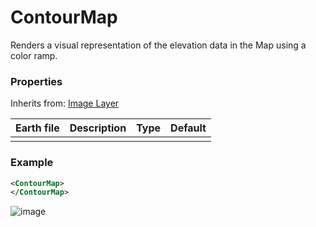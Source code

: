 # ContourMap

Renders a visual representation of the elevation data in the Map using a color ramp.

### Properties

Inherits from: [Image Layer](ImageLayer.md)

| Earth file | Description | Type | Default |
| ---------- | ----------- | ---- | ------- |
|            |             |      |         |

### Example

```xml
<ContourMap>
</ContourMap>
```



![image](/images/ContourMap.png)